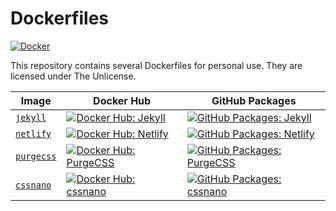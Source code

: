 # Dockerfiles

[![Docker][github_docker_badge]][github_docker_link]

[github_docker_badge]: https://github.com/dustalov/dockerfiles/actions/workflows/docker.yml/badge.svg?branch=master
[github_docker_link]: https://github.com/dustalov/dockerfiles/actions/workflows/docker.yml

This repository contains several Dockerfiles for personal use. They are licensed under The Unlicense.

| Image | Docker Hub | GitHub Packages |
| --- | --- | --- |
| [`jekyll`](Dockerfile.jekyll) | [![Docker Hub: Jekyll][docker_hub_jekyll_badge]][docker_hub_jekyll_link] | [![GitHub Packages: Jekyll][ghcr_jekyll_badge]][ghcr_jekyll_link] |
| [`netlify`](Dockerfile.netlify) | [![Docker Hub: Netlify][docker_hub_netlify_badge]][docker_hub_netlify_link] | [![GitHub Packages: Netlify][ghcr_netlify_badge]][ghcr_netlify_link] |
| [`purgecss`](Dockerfile.purgecss) | [![Docker Hub: PurgeCSS][docker_hub_purgecss_badge]][docker_hub_purgecss_link] | [![GitHub Packages: PurgeCSS][ghcr_purgecss_badge]][ghcr_purgecss_link] |
| [`cssnano`](Dockerfile.cssnano) | [![Docker Hub: cssnano][docker_hub_cssnano_badge]][docker_hub_cssnano_link] | [![GitHub Packages: cssnano][ghcr_cssnano_badge]][ghcr_cssnano_link] |

[docker_hub_jekyll_badge]: https://img.shields.io/docker/pulls/dustalov/jekyll
[docker_hub_jekyll_link]: https://hub.docker.com/r/dustalov/jekyll
[ghcr_jekyll_badge]: https://img.shields.io/badge/ghcr.io-dustalov%2Fjekyll-blue
[ghcr_jekyll_link]: https://github.com/dustalov/dockerfiles/pkgs/container/jekyll

[docker_hub_netlify_badge]: https://img.shields.io/docker/pulls/dustalov/netlify
[docker_hub_netlify_link]: https://hub.docker.com/r/dustalov/netlify
[ghcr_netlify_badge]: https://img.shields.io/badge/ghcr.io-dustalov%2Fnetlify-blue
[ghcr_netlify_link]: https://github.com/dustalov/dockerfiles/pkgs/container/netlify

[docker_hub_purgecss_badge]: https://img.shields.io/docker/pulls/dustalov/purgecss
[docker_hub_purgecss_link]: https://hub.docker.com/r/dustalov/purgecss
[ghcr_purgecss_badge]: https://img.shields.io/badge/ghcr.io-dustalov%2Fpurgecss-blue
[ghcr_purgecss_link]: https://github.com/dustalov/dockerfiles/pkgs/container/purgecss

[docker_hub_cssnano_badge]: https://img.shields.io/docker/pulls/dustalov/cssnano
[docker_hub_cssnano_link]: https://hub.docker.com/r/dustalov/cssnano
[ghcr_cssnano_badge]: https://img.shields.io/badge/ghcr.io-dustalov%2Fcssnano-blue
[ghcr_cssnano_link]: https://github.com/dustalov/dockerfiles/pkgs/container/cssnano

